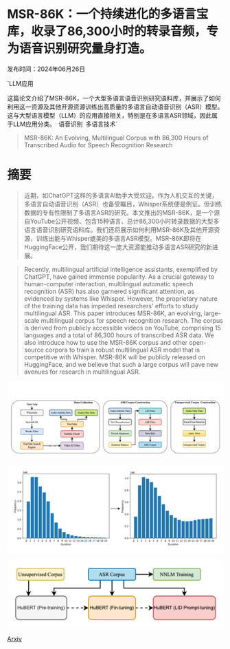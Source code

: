 # MSR-86K：一个持续进化的多语言宝库，收录了86,300小时的转录音频，专为语音识别研究量身打造。

发布时间：2024年06月26日

`LLM应用

这篇论文介绍了MSR-86K，一个大型多语言语音识别研究语料库，并展示了如何利用这一资源及其他开源资源训练出高质量的多语言自动语音识别（ASR）模型。这与大型语言模型（LLM）的应用直接相关，特别是在多语言ASR领域，因此属于LLM应用分类。` `语音识别` `多语言技术`

> MSR-86K: An Evolving, Multilingual Corpus with 86,300 Hours of Transcribed Audio for Speech Recognition Research

# 摘要

> 近期，如ChatGPT这样的多语言AI助手大受欢迎。作为人机交互的关键，多语言自动语音识别（ASR）也备受瞩目，Whisper系统便是例证。但训练数据的专有性限制了多语言ASR的研究。本文推出的MSR-86K，是一个源自YouTube公开视频、包含15种语言、总计86,300小时转录数据的大型多语言语音识别研究语料库。我们还将展示如何利用MSR-86K及其他开源资源，训练出能与Whisper媲美的多语言ASR模型。MSR-86K即将在HuggingFace公开，我们期待这一庞大资源能推动多语言ASR研究的新进展。

> Recently, multilingual artificial intelligence assistants, exemplified by ChatGPT, have gained immense popularity. As a crucial gateway to human-computer interaction, multilingual automatic speech recognition (ASR) has also garnered significant attention, as evidenced by systems like Whisper. However, the proprietary nature of the training data has impeded researchers' efforts to study multilingual ASR. This paper introduces MSR-86K, an evolving, large-scale multilingual corpus for speech recognition research. The corpus is derived from publicly accessible videos on YouTube, comprising 15 languages and a total of 86,300 hours of transcribed ASR data. We also introduce how to use the MSR-86K corpus and other open-source corpora to train a robust multilingual ASR model that is competitive with Whisper. MSR-86K will be publicly released on HuggingFace, and we believe that such a large corpus will pave new avenues for research in multilingual ASR.

![MSR-86K：一个持续进化的多语言宝库，收录了86,300小时的转录音频，专为语音识别研究量身打造。](../../../paper_images/2406.18301/youtube.png)

![MSR-86K：一个持续进化的多语言宝库，收录了86,300小时的转录音频，专为语音识别研究量身打造。](../../../paper_images/2406.18301/vad.png)

![MSR-86K：一个持续进化的多语言宝库，收录了86,300小时的转录音频，专为语音识别研究量身打造。](../../../paper_images/2406.18301/hubert.png)

[Arxiv](https://arxiv.org/abs/2406.18301)